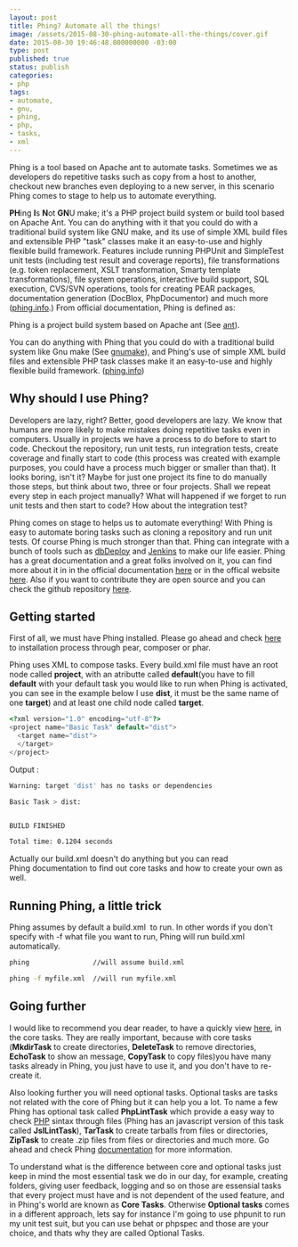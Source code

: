 ```yaml
---
layout: post
title: Phing? Automate all the things!
image: /assets/2015-08-30-phing-automate-all-the-things/cover.gif
date: 2015-08-30 19:46:48.000000000 -03:00
type: post
published: true
status: publish
categories:
- php
tags:
- automate,
- gnu,
- phing,
- php,
- tasks,
- xml
---
```


Phing is a tool based on Apache ant to automate tasks. Sometimes we as
developers do repetitive tasks such as copy from a host to another, checkout
new branches even deploying to a new server, in this scenario Phing comes to
stage to help us to automate everything.

**PH**ing **I**s **N**ot **GN**U make; it's a PHP project build system or build tool based on Apache Ant. You can do anything with it that you could do with a traditional build system like GNU make, and its use of simple XML build files and extensible PHP "task" classes make it an easy-to-use and highly flexible build framework. Features include running PHPUnit and SimpleTest unit tests (including test result and coverage reports), file transformations (e.g. token replacement, XSLT transformation, Smarty template transformations), file system operations, interactive build support, SQL execution, CVS/SVN operations, tools for creating PEAR packages, documentation generation (DocBlox, PhpDocumentor) and much more ([phing.info](https://www.phing.info/docs/guide/stable/pr01.html).)
From official documentation, Phing is defined as:

Phing is a project build system based on Apache ant (See [ant](https://www.phing.info/docs/guide/stable/app.bibliography.html#ant)).

You can do anything with Phing that you could do with a traditional build system
like Gnu make (See [gnumake](https://www.phing.info/docs/guide/stable/app.bibliography.html#gnumake)), and Phing's use of simple XML build files and extensible PHP task classes make it an easy-to-use and highly flexible build framework. ([phing.info](https://www.phing.info/docs/guide/stable/ch.introduction.html))

## Why should I use Phing?

Developers are lazy, right? Better, good developers are lazy. We know that humans are more likely to make mistakes doing repetitive tasks even in computers. Usually in projects we have a process to do before to start to code. Checkout the repository, run unit tests, run integration tests, create coverage and finally start to code (this process was created with example purposes, you could have a process much bigger or smaller than that). It looks boring, isn't it? Maybe for just one project its fine to do manually those steps, but think about two, three or four projects. Shall we repeat every step in each project manually? What will happened if we forget to run unit tests and then start to code? How about the integration test?

Phing comes on stage to helps us to automate everything! With Phing is easy to automate boring tasks such as cloning a repository and run unit tests. Of course Phing is much stronger than that. Phing can integrate with a bunch of tools such as <a href="http://dbdeploy.com/" target="_blank">dbDeploy</a> and <a href="https://jenkins-ci.org/" target="_blank">Jenkins</a> to make our life easier.
Phing has a great documentation and a great folks involved on it, you can find more about it in in the official documentation <a href="https://www.phing.info/docs/guide/stable/index.html" target="_blank">here</a> or in the offical website <a href="https://www.phing.info/" target="_blank">here</a>. Also if you want to contribute they are open source and you can check the github repository <a href="https://github.com/phingofficial/phing" target="_blank">here</a>.

## Getting started

First of all, we must have Phing installed. Please go ahead and
check [here](https://www.phing.info/trac/wiki/Users/Installation)
to installation process through pear, composer or phar.

Phing uses XML to compose tasks. Every build.xml file must have an root node
called **project**, with an atributte called **default**(you have to fill
**default** with your default task you would like to run when Phing is activated,
you can see in the example below I use **dist**, it must be the same name of
one **target**) and at least one child node called **target**.

```php
<?xml version="1.0" encoding="utf-8"?>
<project name="Basic Task" default="dist">
  <target name="dist">
  </target>
</project>
```

Output :

```bash
Warning: target 'dist' has no tasks or dependencies

Basic Task > dist:


BUILD FINISHED

Total time: 0.1204 seconds
```

Actually our build.xml doesn't do anything but you can read Phing documentation
to find out core tasks and how to create your own as well.

## Running Phing, a little trick

Phing assumes by default a build.xml  to run. In other words if you don't
specify with -f what file you want to run, Phing will run build.xml
automatically.

```bash
phing                //will assume build.xml

phing -f myfile.xml  //will run myfile.xml
```

## Going further

I would like to recommend you dear reader, to have a quickly view
<a href="https://www.phing.info/docs/guide/stable/app.coretasks.html" target="_blank">here</a>,
in the core tasks. They are really important, because with core tasks
(**MkdirTask** to create directories, **DeleteTask** to remove directories,
**EchoTask** to show an message, **CopyTask** to copy files)you have many tasks
already in Phing, you just have to use it, and you don't have to re-create it.

Also looking further you will need optional tasks. Optional tasks are tasks
not related with the core of Phing but it can help you a lot. To name a few Phing
has optional task called **PhpLintTask** which provide a easy way to check
<a href="http://php.net" target="_blank">PHP</a> sintax through files (Phing has
an javascript version of this task called **JslLintTask**), **TarTask** to create
tarballs from files or directories, **ZipTask** to create .zip files from files
or directories and much more. Go ahead and check Phing
<a href="https://www.phing.info/docs/guide/stable/index.html" target="_blank">documentation</a>
for more information.

To understand what is the difference between core and optional tasks just keep
in mind the most essential task we do in our day, for example, creating folders,
giving user feedback, logging and so on those are essensial tasks that every
project must have and is not dependent of the used feature, and in Phing's world
are known as **Core Tasks**. Otherwise **Optional tasks** comes in a different
approach, lets say for instance I'm going to use phpunit to run my unit test
suit, but you can use behat or phpspec and those are your choice, and thats why
they are called Optional Tasks.
